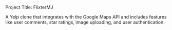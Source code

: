 Project Title: FlixterMJ

A Yelp clone that integrates with the Google Maps API and includes features like user comments, star ratings, image uploading, and user authentication.
